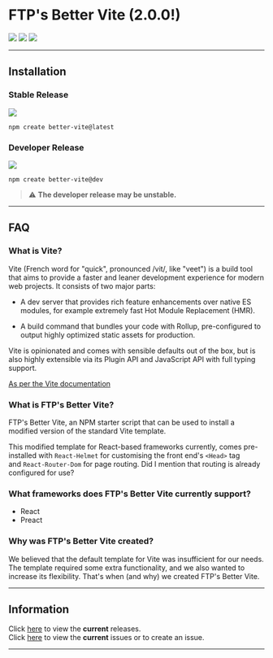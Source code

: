 # FTP's Better Vite (2.0.0!)

![](https://img.shields.io/github/license/FixedTemplateProject/create-better-vite?style=flat-square) ![](https://img.shields.io/npm/dt/create-better-vite?style=flat-square&color=green) ![](https://img.shields.io/github/issues/FixedTemplateProject/create-better-vite?style=flat-square&color=green)

---

## Installation

### Stable Release
![](https://img.shields.io/npm/v/create-better-vite?style=flat-square&logo=npm&color=green) 
```
npm create better-vite@latest
```

### Developer Release
![](https://img.shields.io/npm/v/create-better-vite/dev?style=flat-square&logo=npm&color=yellow)
```
npm create better-vite@dev
```
> :warning: **The developer release may be unstable.**

---

## FAQ

### What is Vite?

Vite (French word for "quick", pronounced /vit/, like "veet") is a build tool that aims to provide a faster and leaner development experience for modern web projects. It consists of two major parts:

- A dev server that provides rich feature enhancements over native ES modules, for example extremely fast Hot Module Replacement (HMR).

- A build command that bundles your code with Rollup, pre-configured to output highly optimized static assets for production.

Vite is opinionated and comes with sensible defaults out of the box, but is also highly extensible via its Plugin API and JavaScript API with full typing support.

[As per the Vite documentation](https://vitejs.dev/guide/)

### What is FTP's Better Vite?

FTP's Better Vite, an NPM starter script that can be used to install a modified version of the standard Vite template. 

This modified template for React-based frameworks currently, comes pre-installed with `React-Helmet` for customising the front end's `<Head>` tag and `React-Router-Dom` for page routing. Did I mention that routing is already configured for use?

### What frameworks does FTP's Better Vite currently support?

- React
- Preact

### Why was FTP's Better Vite created?

We believed that the default template for Vite was insufficient for our needs. The template required some extra functionality, and we also wanted to increase its flexibility.
That's when (and why) we created FTP's Better Vite.

---

## Information

Click [here](https://github.com/FixedTemplateProject/create-better-vite/releases) to view the **current** releases. <br/>
Click [here](https://github.com/FixedTemplateProject/create-better-vite/issues) to view the **current** issues or to create an issue.

---

